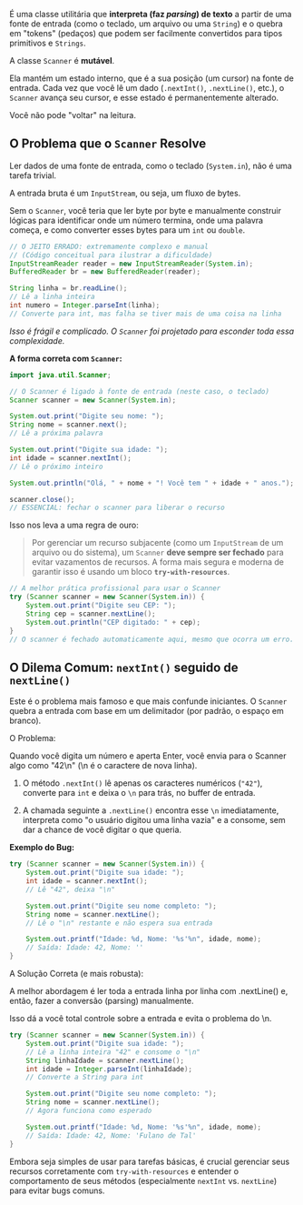 É uma classe utilitária que **interpreta (faz _parsing_) de texto** a partir de uma fonte de entrada (como o teclado, um arquivo ou uma `String`) e o quebra em "tokens" (pedaços) que podem ser facilmente convertidos para tipos primitivos e `Strings`.

A classe `Scanner` é **mutável**.

Ela mantém um estado interno, que é a sua posição (um cursor) na fonte de entrada. Cada vez que você lê um dado (`.nextInt()`, `.nextLine()`, etc.), o `Scanner` avança seu cursor, e esse estado é permanentemente alterado.

Você não pode "voltar" na leitura.

## O Problema que o `Scanner` Resolve

Ler dados de uma fonte de entrada, como o teclado (`System.in`), não é uma tarefa trivial.

A entrada bruta é um `InputStream`, ou seja, um fluxo de bytes.

Sem o `Scanner`, você teria que ler byte por byte e manualmente construir lógicas para identificar onde um número termina, onde uma palavra começa, e como converter esses bytes para um `int` ou `double`.

```Java
// O JEITO ERRADO: extremamente complexo e manual
// (Código conceitual para ilustrar a dificuldade)
InputStreamReader reader = new InputStreamReader(System.in);
BufferedReader br = new BufferedReader(reader);

String linha = br.readLine();
// Lê a linha inteira
int numero = Integer.parseInt(linha);
// Converte para int, mas falha se tiver mais de uma coisa na linha
```

*Isso é frágil e complicado. O `Scanner` foi projetado para esconder toda essa complexidade.*

**A forma correta com `Scanner`:**

```Java
import java.util.Scanner;

// O Scanner é ligado à fonte de entrada (neste caso, o teclado)
Scanner scanner = new Scanner(System.in);

System.out.print("Digite seu nome: ");
String nome = scanner.next();
// Lê a próxima palavra

System.out.print("Digite sua idade: ");
int idade = scanner.nextInt();
// Lê o próximo inteiro

System.out.println("Olá, " + nome + "! Você tem " + idade + " anos.");

scanner.close();
// ESSENCIAL: fechar o scanner para liberar o recurso
```

Isso nos leva a uma regra de ouro:

> Por gerenciar um recurso subjacente (como um `InputStream` de um arquivo ou do sistema), um `Scanner` **deve sempre ser fechado** para evitar vazamentos de recursos. A forma mais segura e moderna de garantir isso é usando um bloco **`try-with-resources`**.

```Java
// A melhor prática profissional para usar o Scanner
try (Scanner scanner = new Scanner(System.in)) {
    System.out.print("Digite seu CEP: ");
    String cep = scanner.nextLine();
    System.out.println("CEP digitado: " + cep);
}
// O scanner é fechado automaticamente aqui, mesmo que ocorra um erro.
```

## O Dilema Comum: `nextInt()` seguido de `nextLine()`

Este é o problema mais famoso e que mais confunde iniciantes. O `Scanner` quebra a entrada com base em um delimitador (por padrão, o espaço em branco).

O Problema:

Quando você digita um número e aperta Enter, você envia para o Scanner algo como "42\n" (\n é o caractere de nova linha).

1. O método `.nextInt()` lê apenas os caracteres numéricos (`"42"`), converte para `int` e deixa o `\n` para trás, no buffer de entrada.
    
2. A chamada seguinte a `.nextLine()` encontra esse `\n` imediatamente, interpreta como "o usuário digitou uma linha vazia" e a consome, sem dar a chance de você digitar o que queria.
    

**Exemplo do Bug:**

```Java
try (Scanner scanner = new Scanner(System.in)) {
    System.out.print("Digite sua idade: ");
    int idade = scanner.nextInt();
	// Lê "42", deixa "\n"

    System.out.print("Digite seu nome completo: ");
    String nome = scanner.nextLine();
	// Lê o "\n" restante e não espera sua entrada

    System.out.printf("Idade: %d, Nome: '%s'%n", idade, nome);
    // Saída: Idade: 42, Nome: ''
}
```

A Solução Correta (e mais robusta):

A melhor abordagem é ler toda a entrada linha por linha com .nextLine() e, então, fazer a conversão (parsing) manualmente.

Isso dá a você total controle sobre a entrada e evita o problema do \n.

```Java
try (Scanner scanner = new Scanner(System.in)) {
    System.out.print("Digite sua idade: ");
    // Lê a linha inteira "42" e consome o "\n"
    String linhaIdade = scanner.nextLine();
    int idade = Integer.parseInt(linhaIdade);
    // Converte a String para int

    System.out.print("Digite seu nome completo: ");
    String nome = scanner.nextLine();
    // Agora funciona como esperado

    System.out.printf("Idade: %d, Nome: '%s'%n", idade, nome);
    // Saída: Idade: 42, Nome: 'Fulano de Tal'
}
```
Embora seja simples de usar para tarefas básicas, é crucial gerenciar seus recursos corretamente com `try-with-resources` e entender o comportamento de seus métodos (especialmente `nextInt` vs. `nextLine`) para evitar bugs comuns.